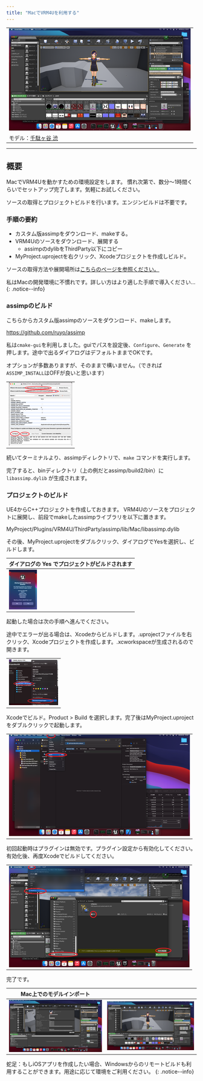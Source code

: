 ```yaml
---
title: "MacでVRM4Uを利用する"
---
```



||
|-|
|[![](./assets/images/small/03m_i2.png)](../assets/images/03m_i2.png)|
|モデル：[千駄ヶ谷 渋](https://hub.vroid.com/characters/675572020956181239/models/4479743608263344465)|


----

## 概要

MacでVRM4Uを動かすための環境設定をします。
慣れ次第で、数分～1時間くらいでセットアップ完了します。気軽にお試しください。

ソースの取得とプロジェクトビルドを行います。エンジンビルドは不要です。

### 手順の要約

 - カスタム版assimpをダウンロード、makeする。
 - VRM4Uのソースをダウンロード、展開する
   - assimpのdylibをThirdParty以下にコピー
 - MyProject.uprojectを右クリック、Xcodeプロジェクトを作成しビルド。

ソースの取得方法や展開場所は[こちらのページを参照ください。](../03_exe/)

私はMacの開発環境に不慣れです。詳しい方はより適した手順で導入ください…
{: .notice--info}

### assimpのビルド

こちらからカスタム版assimpのソースをダウンロード、makeします。

https://github.com/ruyo/assimp

私は`cmake-gui`を利用しました。guiでパスを設定後、`Configure`、`Generate` を押します。途中で出るダイアログはデフォルトままでOKです。

オプションが多数ありますが、そのままで構いません。（できれば`ASSIMP_INSTALL`はOFFが良いと思います）

||
|-|
|[![](./assets/images/small/03m_c1.png)](../assets/images/03m_c1.png)|

続いてターミナルより、assimpディレクトリで、`make` コマンドを実行します。

完了すると、binディレクトリ（上の例だとassimp/build2/bin）に`libassimp.dylib` が生成されます。

### プロジェクトのビルド

UE4からC++プロジェクトを作成しておきます。
VRM4Uのソースをプロジェクトに展開し、前段でmakeしたassimpライブラリを以下に置きます。

MyProject/Plugins/VRM4U/ThirdParty/assimp/lib/Mac/libassimp.dylib


その後、MyProject.uprojectをダブルクリック、ダイアログでYesを選択し、ビルドします。

|ダイアログの Yes でプロジェクトがビルドされます|
|-|
|[![](./assets/images/small/03m_c3.png)](../assets/images/03m_c3.png)|

起動した場合は次の手順へ進んでください。

途中でエラーが出る場合は、Xcodeからビルドします。.uprojectファイルを右クリック、Xcodeプロジェクトを作成します。.xcworkspaceが生成されるので開きます。

||
|-|
|[![](./assets/images/small/03m_c2.png)](../assets/images/03m_c2.png)|

Xcodeでビルド。Product > Build を選択します。完了後はMyProject.uprojectをダブルクリックで起動します。

||
|-|
|[![](./assets/images/small/03m_c4.png)](../assets/images/03m_c4.png)|

初回起動時はプラグインは無効です。プラグイン設定から有効化してください。有効化後、再度Xcodeでビルドしてください。

||
|-|
|[![](./assets/images/small/03m_c5.png)](../assets/images/03m_c5.png)|


完了です。

|Mac上でのモデルインポート||
|-|-|
|[![](./assets/images/small/03m_i1.png)](../assets/images/03m_i1.png)|[![](./assets/images/small/03m_i2.png)](../assets/images/03m_i2.png)|

蛇足：もしiOSアプリを作成したい場合、Windowsからのリモートビルドも利用することができます。用途に応じて環境をご利用ください。
{: .notice--info}
